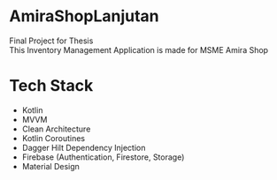 # AmiraShopLanjutan
Final Project for Thesis <br />
This Inventory Management Application is made for MSME Amira Shop

# Tech Stack
- Kotlin
- MVVM
- Clean Architecture
- Kotlin Coroutines
- Dagger Hilt Dependency Injection
- Firebase (Authentication, Firestore, Storage)
- Material Design
